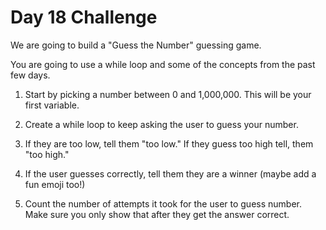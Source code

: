 # Day 18 Challenge

We are going to build a "Guess the Number" guessing game.

You are going to use a while loop and some of the concepts from the past few days.

1. Start by picking a number between 0 and 1,000,000. This will be your first variable.

2. Create a while loop to keep asking the user to guess your number.

3. If they are too low, tell them "too low." If they guess too high tell, them "too high."

4. If the user guesses correctly, tell them they are a winner (maybe add a fun emoji too!)

5. Count the number of attempts it took for the user to guess number. Make sure you only show that after they get the answer correct.